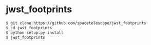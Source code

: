 # jwst_footprints

```bash
$ git clone https://github.com/spacetelescope/jwst_footprints
$ cd jwst_footprints
$ python setup.py install
$ jwst_footprints
```
